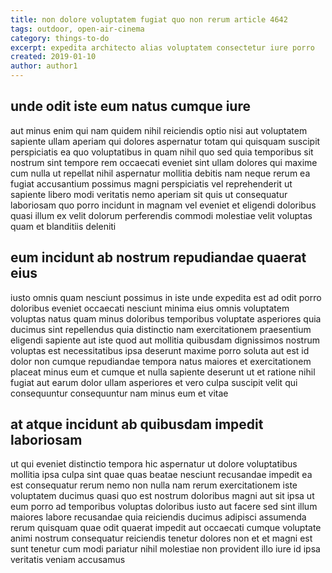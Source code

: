 ```yaml
---
title: non dolore voluptatem fugiat quo non rerum article 4642
tags: outdoor, open-air-cinema
category: things-to-do
excerpt: expedita architecto alias voluptatem consectetur iure porro
created: 2019-01-10
author: author1
---
```


## unde odit iste eum natus cumque iure

aut minus enim qui nam quidem nihil reiciendis optio nisi aut voluptatem sapiente ullam aperiam qui dolores aspernatur totam qui quisquam suscipit perspiciatis ea quo voluptatibus in quam nihil quo sed quia temporibus sit nostrum sint tempore rem occaecati eveniet sint ullam dolores qui maxime cum nulla ut repellat nihil aspernatur mollitia debitis nam neque rerum ea fugiat accusantium possimus magni perspiciatis vel reprehenderit ut sapiente libero modi veritatis nemo aperiam sit quis ut consequatur laboriosam quo porro incidunt in magnam vel eveniet et eligendi doloribus quasi illum ex velit dolorum perferendis commodi molestiae velit voluptas quam et blanditiis deleniti

## eum incidunt ab nostrum repudiandae quaerat eius

iusto omnis quam nesciunt possimus in iste unde expedita est ad odit porro doloribus eveniet occaecati nesciunt minima eius omnis voluptatem voluptas natus quam minus doloribus temporibus voluptate asperiores quia ducimus sint repellendus quia distinctio nam exercitationem praesentium eligendi sapiente aut iste quod aut mollitia quibusdam dignissimos nostrum voluptas est necessitatibus ipsa deserunt maxime porro soluta aut est id dolor non cumque repudiandae tempora natus maiores et exercitationem placeat minus eum et cumque et nulla sapiente deserunt ut et ratione nihil fugiat aut earum dolor ullam asperiores et vero culpa suscipit velit qui consequuntur consequuntur nam minus eum et vitae

## at atque incidunt ab quibusdam impedit laboriosam

ut qui eveniet distinctio tempora hic aspernatur ut dolore voluptatibus mollitia ipsa culpa sint quae quas beatae nesciunt recusandae impedit ea est consequatur rerum nemo non nulla nam rerum exercitationem iste voluptatem ducimus quasi quo est nostrum doloribus magni aut sit ipsa ut eum porro ad temporibus voluptas doloribus iusto aut facere sed sint illum maiores labore recusandae quia reiciendis ducimus adipisci assumenda rerum quisquam quae odit quaerat impedit aut occaecati cumque voluptate animi nostrum consequatur reiciendis tenetur dolores non et et magni est sunt tenetur cum modi pariatur nihil molestiae non provident illo iure id ipsa veritatis veniam accusamus
